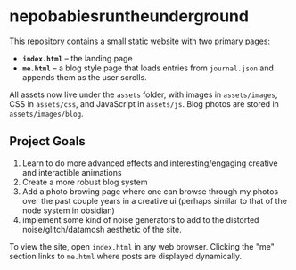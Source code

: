 # nepobabiesruntheunderground

This repository contains a small static website with two primary pages:

- **`index.html`** – the landing page 
- **`me.html`** – a blog style page that loads entries from `journal.json` and appends them as the user scrolls.

All assets now live under the `assets` folder, with images in `assets/images`, CSS in `assets/css`, and JavaScript in `assets/js`. Blog photos are stored in `assets/images/blog`.

## Project Goals
1. Learn to do more advanced effects and interesting/engaging creative and interactible animations
2. Create a more robust blog system
3. Add a photo browing page where one can browse through my photos over the past couple years in a creative ui (perhaps similar to that of the node system in obsidian)
4. implement some kind of noise generators to add to the distorted noise/glitch/datamosh aesthetic of the site.


To view the site, open `index.html` in any web browser. Clicking the "me" section links to `me.html` where posts are displayed dynamically.

